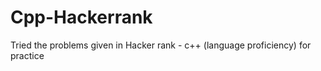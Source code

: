 # Cpp-Hackerrank 
Tried the problems given in Hacker rank - c++ (language proficiency) for practice  
